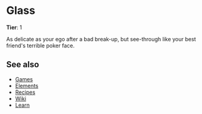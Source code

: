 # Glass

**Tier**: 1

As delicate as your ego after a bad break-up, but see-through like your best friend's terrible poker face.

## See also

* [Games](/wiki/games)
* [Elements](/wiki/elements)
* [Recipes](/wiki/recipes)
* [Wiki](/wiki/index)
* [Learn](/learn/index)